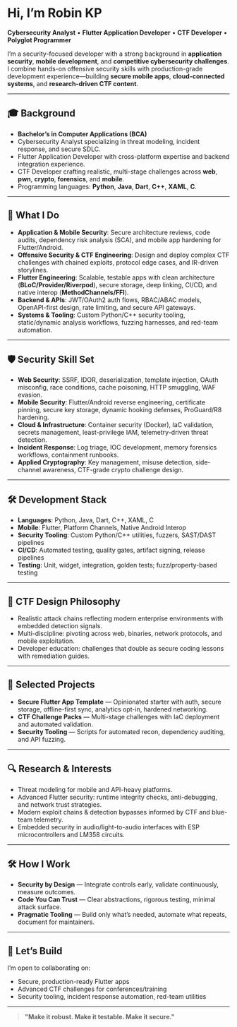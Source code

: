 # Hi, I’m Robin KP

**Cybersecurity Analyst** • **Flutter Application Developer** • **CTF Developer** • **Polyglot Programmer**

I’m a security-focused developer with a strong background in **application security**, **mobile development**, and **competitive cybersecurity challenges**.  
I combine hands-on offensive security skills with production-grade development experience—building **secure mobile apps**, **cloud-connected systems**, and **research-driven CTF content**.

---

## 🎓 Background

- **Bachelor’s in Computer Applications (BCA)**
- Cybersecurity Analyst specializing in threat modeling, incident response, and secure SDLC.
- Flutter Application Developer with cross-platform expertise and backend integration experience.
- CTF Developer crafting realistic, multi-stage challenges across **web**, **pwn**, **crypto**, **forensics**, and **mobile**.
- Programming languages: **Python**, **Java**, **Dart**, **C++**, **XAML**, **C**.

---

## 💼 What I Do

- **Application & Mobile Security**: Secure architecture reviews, code audits, dependency risk analysis (SCA), and mobile app hardening for Flutter/Android.
- **Offensive Security & CTF Engineering**: Design and deploy complex CTF challenges with chained exploits, protocol edge cases, and IR-driven storylines.
- **Flutter Engineering**: Scalable, testable apps with clean architecture (**BLoC/Provider/Riverpod**), secure storage, deep linking, CI/CD, and native interop (**MethodChannels/FFI**).
- **Backend & APIs**: JWT/OAuth2 auth flows, RBAC/ABAC models, OpenAPI-first design, rate limiting, and secure API gateways.
- **Systems & Tooling**: Custom Python/C++ security tooling, static/dynamic analysis workflows, fuzzing harnesses, and red-team automation.

---

## 🛡 Security Skill Set

- **Web Security**: SSRF, IDOR, deserialization, template injection, OAuth misconfig, race conditions, cache poisoning, HTTP smuggling, WAF evasion.
- **Mobile Security**: Flutter/Android reverse engineering, certificate pinning, secure key storage, dynamic hooking defenses, ProGuard/R8 hardening.
- **Cloud & Infrastructure**: Container security (Docker), IaC validation, secrets management, least-privilege IAM, telemetry-driven threat detection.
- **Incident Response**: Log triage, IOC development, memory forensics workflows, containment runbooks.
- **Applied Cryptography**: Key management, misuse detection, side-channel awareness, CTF-grade crypto challenge design.

---

## 🛠 Development Stack

- **Languages**: Python, Java, Dart, C++, XAML, C
- **Mobile**: Flutter, Platform Channels, Native Android Interop
- **Security Tooling**: Custom Python/C++ utilities, fuzzers, SAST/DAST pipelines
- **CI/CD**: Automated testing, quality gates, artifact signing, release pipelines
- **Testing**: Unit, widget, integration, golden tests; fuzz/property-based testing

---

## 🎯 CTF Design Philosophy

- Realistic attack chains reflecting modern enterprise environments with embedded detection signals.
- Multi-discipline: pivoting across web, binaries, network protocols, and mobile exploitation.
- Developer education: challenges that double as secure coding lessons with remediation guides.

---

## 📌 Selected Projects

- **Secure Flutter App Template** — Opinionated starter with auth, secure storage, offline-first sync, analytics opt-in, hardened networking.
- **CTF Challenge Packs** — Multi-stage challenges with IaC deployment and automated validation.
- **Security Tooling** — Scripts for automated recon, dependency auditing, and API fuzzing.

---

## 🔍 Research & Interests

- Threat modeling for mobile and API-heavy platforms.
- Advanced Flutter security: runtime integrity checks, anti-debugging, and network trust strategies.
- Modern exploit chains & detection bypasses informed by CTF and blue-team telemetry.
- Embedded security in audio/light-to-audio interfaces with ESP microcontrollers and LM358 circuits.

---

## 🛠 How I Work

- **Security by Design** — Integrate controls early, validate continuously, measure outcomes.
- **Code You Can Trust** — Clear abstractions, rigorous testing, minimal attack surface.
- **Pragmatic Tooling** — Build only what’s needed, automate what repeats, document for maintainers.

---

## 🤝 Let’s Build

I’m open to collaborating on:
- Secure, production-ready Flutter apps
- Advanced CTF challenges for conferences/training
- Security tooling, incident response automation, red-team utilities

---

> **"Make it robust. Make it testable. Make it secure."**

